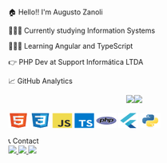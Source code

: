 🏠 Hello!! I'm Augusto Zanoli

👨🏾‍🎓 Currently studying Information Systems

👨🏾‍💻 Learning Angular and TypeScript

👉 PHP Dev at Support Informática LTDA

📈 GitHub Analytics
<div style="display: flex; justify-content: center;"> 
  <a href="https://github.com/AugustoZanoli"> 
    <img height="180em" src="https://github-readme-stats.vercel.app/api?username=AugustoZanoli&show_icons=true&theme=darcula&include_all_commits=true&count_private=true"/> 
  </a> 
  <a href="https://github.com/AugustoZanoli"> 
    <img height="180em" src="https://github-readme-stats.vercel.app/api/top-langs/?username=AugustoZanoli&layout=compact&langs_count=7&theme=darcula"/> 
  </a> 
</div> 
<div style="display: inline_block">
    <br> 
    <img align="center" alt="HTML5" height="30" width="40" src="https://raw.githubusercontent.com/devicons/devicon/master/icons/html5/html5-original.svg"> 
  <img align="center" alt="CSS3" height="30" width="40" src="https://raw.githubusercontent.com/devicons/devicon/master/icons/css3/css3-original.svg"> 
  <img align="center" alt="JavaScript" height="30" width="40" src="https://raw.githubusercontent.com/devicons/devicon/master/icons/javascript/javascript-original.svg"> 
  <img align="center" alt="TypeScript" height="30" width="40" src="https://raw.githubusercontent.com/devicons/devicon/master/icons/typescript/typescript-original.svg"> 
  <img align="center" alt="Angular" height="30" width="40" src="https://raw.githubusercontent.com/devicons/devicon/master/icons/php/php-original.svg"> 
  <img align="center" alt="Flutter" height="30" width="40" src="https://raw.githubusercontent.com/devicons/devicon/master/icons/flutter/flutter-original.svg"> 
  <img align="center" alt="Python" height="30" width="40" src="https://raw.githubusercontent.com/devicons/devicon/master/icons/python/python-original.svg"> 
</div>
<br> 
📞 Contact
<br>
<div> 
  <a href="https://www.instagram.com/zanoli08/" target="_blank">
    <img src="https://img.shields.io/badge/-Instagram-%23E4405F?style=for-the-badge&logo=instagram&logoColor=white" target="_blank">
  </a> 
  <a href="mailto:zancamar9@gmail.com">
    <img src="https://img.shields.io/badge/Gmail-D14836?style=for-the-badge&logo=gmail&logoColor=white">
  </a> 
  <a href="https://www.linkedin.com/in/augusto-de-camargos-zanoli-9728b12a6/" target="_blank">
    <img src="https://img.shields.io/badge/Linkedin-%230077B5?style=for-the-badge&logo=linkedin&logoColor=white">
  </a> 
</div>

